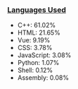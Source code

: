 
### [Languages Used](https://github.com/sayakdattagupta/profstats) 

- C++: 61.02%
- HTML: 21.65%
- Vue: 9.19%
- CSS: 3.78%
- JavaScript: 3.08%
- Python: 1.07%
- Shell: 0.12%
- Assembly: 0.08%

